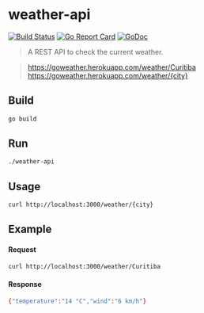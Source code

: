 # weather-api

[![Build Status](https://travis-ci.org/robertoduessmann/weather-api.svg?branch=master)](https://travis-ci.org/robertoduessmann/weather-api)
[![Go Report Card](https://goreportcard.com/badge/github.com/robertoduessmann/weather-api)](https://goreportcard.com/report/github.com/robertoduessmann/weather-api)
[![GoDoc](https://godoc.org/github.com/robertoduessmann/weather-api?status.svg)](https://godoc.org/github.com/robertoduessmann/weather-api)

> A REST API to check the current weather.

> https://goweather.herokuapp.com/weather/Curitiba<br />
https://goweather.herokuapp.com/weather/{city}

## Build
```sh
go build
```
## Run
```sh
./weather-api
```
## Usage
```sh
curl http://localhost:3000/weather/{city}
```
## Example
#### Request
```sh
curl http://localhost:3000/weather/Curitiba
```
#### Response
```sh
{"temperature":"14 °C","wind":"6 km/h"}
```
